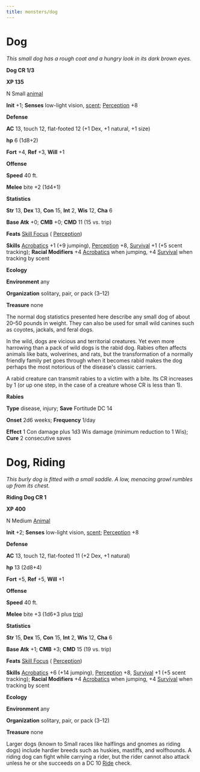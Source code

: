 ```yaml
---
title: monsters/dog
---
```

# Dog

_This small dog has a rough coat and a hungry look in its dark brown eyes._

**Dog CR 1/3**

**XP 135**

N Small [animal](creatureTypes#_animal)

**Init** +1; **Senses** low-light vision, [scent](universalMonsterRules#_scent); [Perception](../skills/perception#_perception) +8

**Defense**

**AC** 13, touch 12, flat-footed 12 (+1 Dex, +1 natural, +1 size)

**hp** 6 (1d8+2)

**Fort** +4, **Ref** +3, **Will** +1

**Offense**

**Speed** 40 ft.

**Melee** bite +2 (1d4+1)

**Statistics**

**Str** 13, **Dex** 13, **Con** 15, **Int** 2, **Wis** 12, **Cha** 6

**Base Atk** +0; **CMB** +0; **CMD** 11 (15 vs. trip)

**Feats** [Skill Focus](../feats#_skill-focus) ( [Perception](../skills/perception#_perception))

**Skills** [Acrobatics](../skills/acrobatics#_acrobatics) +1 (+9 jumping), [Perception](../skills/perception#_perception) +8, [Survival](../skills/survival#_survival) +1 (+5 scent tracking); **Racial Modifiers** +4 [Acrobatics](../skills/acrobatics#_acrobatics) when jumping, +4 [Survival](../skills/survival#_survival) when tracking by scent

**Ecology**

**Environment** any

**Organization** solitary, pair, or pack (3–12)

**Treasure** none

The normal dog statistics presented here describe any small dog of about 20–50 pounds in weight. They can also be used for small wild canines such as coyotes, jackals, and feral dogs.

In the wild, dogs are vicious and territorial creatures. Yet even more harrowing than a pack of wild dogs is the rabid dog. Rabies often affects animals like bats, wolverines, and rats, but the transformation of a normally friendly family pet goes through when it becomes rabid makes the dog perhaps the most notorious of the disease's classic carriers.

A rabid creature can transmit rabies to a victim with a bite. Its CR increases by 1 (or up one step, in the case of a creature whose CR is less than 1).

**Rabies**

**Type** disease, injury; **Save** Fortitude DC 14

**Onset** 2d6 weeks; **Frequency** 1/day

**Effect** 1 Con damage plus 1d3 Wis damage (minimum reduction to 1 Wis); **Cure** 2 consecutive saves

# Dog, Riding

_This burly dog is fitted with a small saddle. A low, menacing growl rumbles up from its chest._

**Riding Dog CR 1**

**XP 400**

N Medium [Animal](creatureTypes#_animal)

**Init** +2; **Senses** low-light vision, [scent](universalMonsterRules#_scent); [Perception](../skills/perception#_perception) +8

**Defense**

**AC** 13, touch 12, flat-footed 11 (+2 Dex, +1 natural)

**hp** 13 (2d8+4)

**Fort** +5, **Ref** +5, **Will** +1

**Offense**

**Speed** 40 ft.

**Melee** bite +3 (1d6+3 plus [trip](universalMonsterRules#_trip))

**Statistics**

**Str** 15, **Dex** 15, **Con** 15, **Int** 2, **Wis** 12, **Cha** 6

**Base Atk** +1; **CMB** +3; **CMD** 15 (19 vs. trip)

**Feats** [Skill Focus](../feats#_skill-focus) ( [Perception](../skills/perception#_perception))

**Skills** [Acrobatics](../skills/acrobatics#_acrobatics) +6 (+14 jumping), [Perception](../skills/perception#_perception) +8, [Survival](../skills/survival#_survival) +1 (+5 scent tracking); **Racial Modifiers** +4 [Acrobatics](../skills/acrobatics#_acrobatics) when jumping, +4 [Survival](../skills/survival#_survival) when tracking by scent

**Ecology**

**Environment** any

**Organization** solitary, pair, or pack (3–12)

**Treasure** none

Larger dogs (known to Small races like halflings and gnomes as riding dogs) include hardier breeds such as huskies, mastiffs, and wolfhounds. A riding dog can fight while carrying a rider, but the rider cannot also attack unless he or she succeeds on a DC 10 [Ride](../skills/ride#_ride) check.

